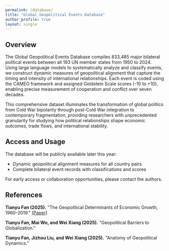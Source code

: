 ```yaml
---
permalink: /database/
title: "Global Geopolitical Events Database"
author_profile: true
layout: single
---
```


## Overview

The Global Geopolitical Events Database compiles 833,485 major bilateral political events between all 193 UN member states from 1950 to 2024. Using large language models to systematically analyze and classify events, we construct dynamic measures of geopolitical alignment that capture the timing and intensity of international relationships. Each event is coded using the CAMEO framework and assigned Goldstein Scale scores (-10 to +10), enabling precise measurement of cooperation and conflict over seven decades.

This comprehensive dataset illuminates the transformation of global politics from Cold War bipolarity through post-Cold War integration to contemporary fragmentation, providing researchers with unprecedented granularity for studying how political relationships shape economic outcomes, trade flows, and international stability.

## Access and Usage

The database will be publicly available later this year:
- Dynamic geopolitical alignment measures for all country pairs
- Complete bilateral event records with classifications and scores

For early access or collaboration opportunities, please contact the authors.

## References

**Tianyu Fan (2025).** "The Geopolitical Determinants of Economic Growth, 1960–2019." [[Paper]](https://www.tianyu-fan.com/files/FAN_Tianyu_Geopolitical_Growth.pdf)

**Tianyu Fan, Mai Wo, and Wei Xiang (2025).** "Geopolitical Barriers to Globalization."

**Tianyu Fan, Jizhou Liu, and Wei Xiang (2025).** "Anatomy of Geopolitical Dynamics."